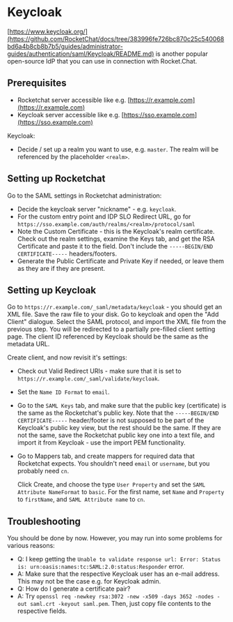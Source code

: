 # Keycloak

[https://www.keycloak.org/](https://github.com/RocketChat/docs/tree/383996fe726bc870c25c540068bd6a4b8cb8b7b5/guides/administrator-guides/authentication/saml/Keycloak/README.md) is another popular open-source IdP that you can use in connection with Rocket.Chat.

## Prerequisites

* Rocketchat server accessible like e.g. [https://r.example.com](https://r.example.com)
* Keycloak server accessible like e.g. [https://sso.example.com](https://sso.example.com)

Keycloak:

* Decide / set up a realm you want to use, e.g. `master`. The realm will be referenced by the placeholder `<realm>`.

## Setting up Rocketchat

Go to the SAML settings in Rocketchat administration:

* Decide the keycloak server "nickname" - e.g. `keycloak`.
* For the custom entry point and IDP SLO Redirect URL, go for `https://sso.example.com/auth/realms/<realm>/protocol/saml`
* Note the Custom Certificate - this is the Keycloak's realm certificate. Check out the realm settings, examine the Keys tab, and get the RSA Certificate and paste it to the field. Don't include the `-----BEGIN/END CERTIFICATE-----` headers/footers.
* Generate the Public Certificate and Private Key if needed, or leave them as they are if they are present.

## Setting up Keycloak

Go to `https://r.example.com/_saml/metadata/keycloak` - you should get an XML file. Save the raw file to your disk. Go to keycloak and open the "Add Client" dialogue. Select the SAML protocol, and import the XML file from the previous step. You will be redirected to a partially pre-filled client setting page. The client ID referenced by Keycloak should be the same as the metadata URL.

Create client, and now revisit it's settings:

* Check out Valid Redirect URIs - make sure that it is set to `https://r.example.com/_saml/validate/keycloak`.
* Set the `Name ID Format` to `email`.
* Go to the `SAML Keys` tab, and make sure that the public key \(certificate\) is the same as the Rocketchat's public key. Note that the `-----BEGIN/END CERTIFICATE-----` header/footer is not supposed to be part of the Keycloak's public key view, but the rest should be the same. If they are not the same, save the Rocketchat public key one into a text file, and import it from Keycloak - use the import PEM functionality.
* Go to Mappers tab, and create mappers for required data that Rocketchat expects. You shouldn't need `email` or `username`, but you probably need `cn`.

  Click Create, and choose the type `User Property` and set the `SAML Attribute NameFormat` to `basic`. For the first name, set `Name` and `Property` to `firstName`, and `SAML Attribute name` to `cn`.

## Troubleshooting

You should be done by now. However, you may run into some problems for various reasons:

* Q: I keep getting the `Unable to validate response url: Error: Status is: urn:oasis:names:tc:SAML:2.0:status:Responder` error.
* A: Make sure that the respective Keycloak user has an e-mail address. This may not be the case e.g. for Keycloak admin.
* Q: How do I generate a certificate pair?
* A: Try `openssl req -newkey rsa:3072 -new -x509 -days 3652 -nodes -out saml.crt -keyout saml.pem`. Then, just copy file contents to the respective fields.

